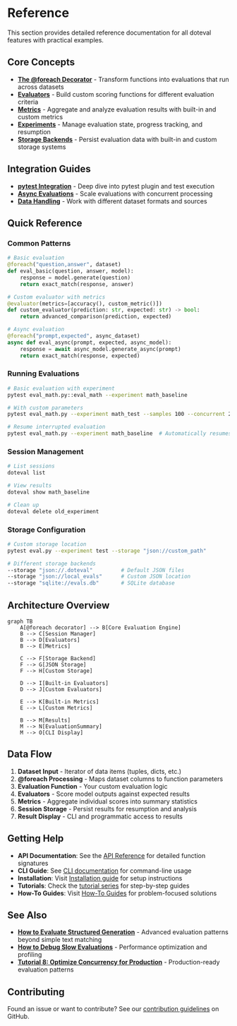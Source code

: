 # Reference

This section provides detailed reference documentation for all doteval features with practical examples.

## Core Concepts

- **[The @foreach Decorator](foreach.md)** - Transform functions into evaluations that run across datasets
- **[Evaluators](evaluators.md)** - Build custom scoring functions for different evaluation criteria
- **[Metrics](metrics.md)** - Aggregate and analyze evaluation results with built-in and custom metrics
- **[Experiments](experiments.md)** - Manage evaluation state, progress tracking, and resumption
- **[Storage Backends](storage.md)** - Persist evaluation data with built-in and custom storage systems

## Integration Guides

- **[pytest Integration](pytest.md)** - Deep dive into pytest plugin and test execution
- **[Async Evaluations](async.md)** - Scale evaluations with concurrent processing
- **[Data Handling](datasets.md)** - Work with different dataset formats and sources

## Quick Reference

### Common Patterns

```python
# Basic evaluation
@foreach("question,answer", dataset)
def eval_basic(question, answer, model):
    response = model.generate(question)
    return exact_match(response, answer)

# Custom evaluator with metrics
@evaluator(metrics=[accuracy(), custom_metric()])
def custom_evaluator(prediction: str, expected: str) -> bool:
    return advanced_comparison(prediction, expected)

# Async evaluation
@foreach("prompt,expected", async_dataset)
async def eval_async(prompt, expected, async_model):
    response = await async_model.generate_async(prompt)
    return exact_match(response, expected)
```

### Running Evaluations

```bash
# Basic evaluation with experiment
pytest eval_math.py::eval_math --experiment math_baseline

# With custom parameters
pytest eval_math.py --experiment math_test --samples 100 --concurrent 20

# Resume interrupted evaluation
pytest eval_math.py --experiment math_baseline  # Automatically resumes
```

### Session Management

```bash
# List sessions
doteval list

# View results
doteval show math_baseline

# Clean up
doteval delete old_experiment
```

### Storage Configuration

```bash
# Custom storage location
pytest eval.py --experiment test --storage "json://custom_path"

# Different storage backends
--storage "json://.doteval"         # Default JSON files
--storage "json://local_evals"      # Custom JSON location
--storage "sqlite://evals.db"       # SQLite database
```

## Architecture Overview

```mermaid
graph TB
    A[@foreach decorator] --> B[Core Evaluation Engine]
    B --> C[Session Manager]
    B --> D[Evaluators]
    B --> E[Metrics]

    C --> F[Storage Backend]
    F --> G[JSON Storage]
    F --> H[Custom Storage]

    D --> I[Built-in Evaluators]
    D --> J[Custom Evaluators]

    E --> K[Built-in Metrics]
    E --> L[Custom Metrics]

    B --> M[Results]
    M --> N[EvaluationSummary]
    M --> O[CLI Display]
```

## Data Flow

1. **Dataset Input** - Iterator of data items (tuples, dicts, etc.)
2. **@foreach Processing** - Maps dataset columns to function parameters
3. **Evaluation Function** - Your custom evaluation logic
4. **Evaluators** - Score model outputs against expected results
5. **Metrics** - Aggregate individual scores into summary statistics
6. **Session Storage** - Persist results for resumption and analysis
7. **Result Display** - CLI and programmatic access to results

## Getting Help

- **API Documentation**: See the [API Reference](../api/index.md) for detailed function signatures
- **CLI Guide**: See [CLI documentation](cli.md) for command-line usage
- **Installation**: Visit [Installation guide](../installation.md) for setup instructions
- **Tutorials**: Check the [tutorial series](../tutorials/01-your-first-evaluation.md) for step-by-step guides
- **How-To Guides**: Visit [How-To Guides](../how-to/index.md) for problem-focused solutions

## See Also

- **[How to Evaluate Structured Generation](../how-to/evaluate-structured-generation.md)** - Advanced evaluation patterns beyond simple text matching
- **[How to Debug Slow Evaluations](../how-to/debug-slow-evaluations.md)** - Performance optimization and profiling
- **[Tutorial 8: Optimize Concurrency for Production](../tutorials/08-optimize-concurrency-for-production.md)** - Production-ready evaluation patterns

## Contributing

Found an issue or want to contribute? See our [contribution guidelines](https://github.com/dottxt-ai/doteval/blob/main/CONTRIBUTING.md) on GitHub.
